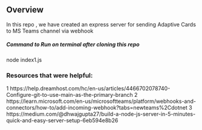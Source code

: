 <h2>Overview</h2>
<p>In this repo , we have created an express server for sending Adaptive Cards to MS Teams channel via webhook</p>
<h5>Command to Run on terminal after cloning this repo</h5>
<p>node index1.js</p>

<h3>Resources that were helpful:</h3>
1 https://help.dreamhost.com/hc/en-us/articles/4466702078740-Configure-git-to-use-main-as-the-primary-branch
2 https://learn.microsoft.com/en-us/microsoftteams/platform/webhooks-and-connectors/how-to/add-incoming-webhook?tabs=newteams%2Cdotnet
3 https://medium.com/@dhwajgupta27/build-a-node-js-server-in-5-minutes-quick-and-easy-server-setup-6eb594e8b26

